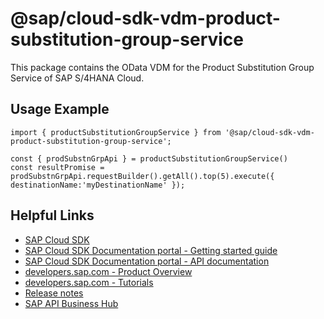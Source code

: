 # @sap/cloud-sdk-vdm-product-substitution-group-service

This package contains the OData VDM for the Product Substitution Group Service of SAP S/4HANA Cloud.

## Usage Example
```
import { productSubstitutionGroupService } from '@sap/cloud-sdk-vdm-product-substitution-group-service';

const { prodSubstnGrpApi } = productSubstitutionGroupService()
const resultPromise = prodSubstnGrpApi.requestBuilder().getAll().top(5).execute({ destinationName:'myDestinationName' });

```

## Helpful Links

- [SAP Cloud SDK](https://github.com/SAP/cloud-sdk-js)
- [SAP Cloud SDK Documentation portal - Getting started guide](https://sap.github.io/cloud-sdk/docs/js/getting-started)
- [SAP Cloud SDK Documentation portal - API documentation](https://sap.github.io/cloud-sdk/docs/js/api)
- [developers.sap.com - Product Overview](https://developers.sap.com/topics/cloud-sdk.html)
- [developers.sap.com - Tutorials](https://developers.sap.com/tutorial-navigator.html?tag=software-product:technology-platform/sap-cloud-sdk&tag=tutorial:type/tutorial&tag=programming-tool:javascript)
- [Release notes](https://help.sap.com/doc/2324e9c3b28748a4ae2ad08166d77675/1.0/en-US/js-index.html)
- [SAP API Business Hub](https://api.sap.com/)
